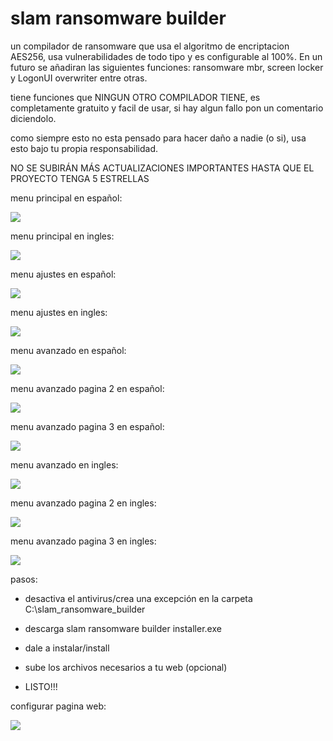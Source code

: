# slam ransomware builder
 un compilador de ransomware que usa el algoritmo de encriptacion AES256, usa vulnerabilidades de todo tipo y es configurable al 100%. En un futuro se añadiran las siguientes funciones: ransomware mbr, screen locker y LogonUI overwriter entre otras.
 
 tiene funciones que NINGUN OTRO COMPILADOR TIENE, es completamente gratuito y facil de usar, si hay algun fallo pon un comentario diciendolo.
 
 como siempre esto no esta pensado para hacer daño a nadie (o si), usa esto bajo tu propia responsabilidad.

 NO SE SUBIRÁN MÁS ACTUALIZACIONES IMPORTANTES HASTA QUE EL PROYECTO TENGA 5 ESTRELLAS
 
 menu principal en español:
 
  ![](https://github.com/AnderMoralDiaz/slam-ransomware-builder/blob/main/principal%20esp.png?raw=true)

 menu principal en ingles:
 
 ![](https://github.com/AnderMoralDiaz/slam-ransomware-builder/blob/main/principal%20ing.png?raw=true)
 
 menu ajustes en español:
 
 ![](https://github.com/AnderMoralDiaz/slam-ransomware-builder/blob/main/ajustes%20esp.png?raw=true)

 menu ajustes en ingles:
 
 ![](https://github.com/AnderMoralDiaz/slam-ransomware-builder/blob/main/ajustes%20ing.png?raw=true)
 
 menu avanzado en español:
 
  ![](https://github.com/AnderMoralDiaz/slam-ransomware-builder/blob/main/avanzado%20esp.png?raw=true)

 menu avanzado pagina 2 en español:
 
 ![](https://github.com/AnderMoralDiaz/slam-ransomware-builder/blob/main/avanzado%20esp%202.png?raw=true)
 
 menu avanzado pagina 3 en español:
 
 ![](https://github.com/AnderMoralDiaz/slam-ransomware-builder/blob/main/avanzado%20esp%203.png?raw=true)

 menu avanzado en ingles:
 
  ![](https://github.com/AnderMoralDiaz/slam-ransomware-builder/blob/main/avanzado%20ing.png?raw=true)

 menu avanzado pagina 2 en ingles:
 
 ![](https://github.com/AnderMoralDiaz/slam-ransomware-builder/blob/main/avanzado%20ing%202.png?raw=true)
 
 menu avanzado pagina 3 en ingles:
 
 ![](https://github.com/AnderMoralDiaz/slam-ransomware-builder/blob/main/avanzado%20ing%203.png?raw=true)
 
 pasos:
 - desactiva el antivirus/crea una excepción en la carpeta C:\slam_ransomware_builder
 
 - descarga slam ransomware builder installer.exe

- dale a instalar/install

- sube los archivos necesarios a tu web (opcional)

- LISTO!!!

configurar pagina web:

 ![](https://github.com/AnderMoralDiaz/slam-ransomware-builder/blob/main/1.gif?raw=true)
